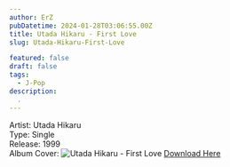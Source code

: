 ```yaml
---
author: ErZ
pubDatetime: 2024-01-28T03:06:55.00Z
title: Utada Hikaru - First Love
slug: Utada-Hikaru-First-Love

featured: false
draft: false
tags:
  - J-Pop
description:
  .
---
```

Artist: Utada Hikaru<br>
Type: Single<br>
Release: 1999<br>
Album Cover: ![Utada Hikaru - First Love](https://ucarecdn.com/f8d9a55f-3480-4905-9759-3e93da01f4ae/-/preview/300x300/-/quality/smart_retina/-/format/auto/)
[Download Here](https://cuty.io/UtadaFirstLo)